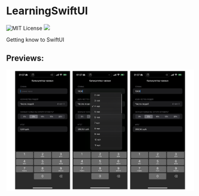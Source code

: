 # LearningSwiftUI
<img src="https://img.shields.io/github/license/mightyK1ngRichard/IU5?color=brightgreen" alt="MIT License"/> <img src="https://img.shields.io/badge/language-SwiftUI-red.svg"/> 

Getting know to SwiftUI


## Previews:
<img class="authorization" src="Previews/Preview.png" width="1000">
